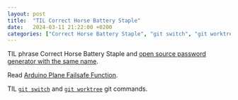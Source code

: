 ```yaml
---
layout: post
title:  "TIL Correct Horse Battery Staple"
date:   2024-03-11 21:22:00 +0200
categories: ["Correct Horse Battery Staple", "git switch", "git worktree"]
---
```

TIL phrase Correct Horse Battery Staple and [open source password generator with the same name](https://correcthorse.pw).

Read [Arduino Plane Failsafe Function](https://ardupilot.org/plane/docs/apms-failsafe-function.html).

TIL [`git switch`](https://git-scm.com/docs/git-switch) and [`git worktree`](https://git-scm.com/docs/git-worktree) git commands.
